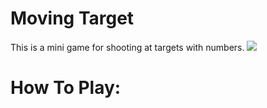 # Moving Target
This is a mini game for shooting at targets with numbers.
<a href="https://replit.com/@PlayerDMGAMING/Moving-Target?v=1"><img src="https://user-images.githubusercontent.com/112943652/194871637-11f15dc0-c174-406e-936f-816ec2398011.png" /></a>

# How To Play:
